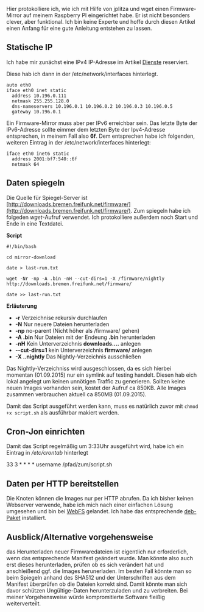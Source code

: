 Hier protokolliere ich, wie ich mit Hilfe von jplitza und wget einen Firmware-Mirror auf meinem Raspberry PI eingerichtet habe. Er ist nicht besonders clever, aber funktional. Ich bin keine Experte und hoffe durch diesen Artikel einen Anfang für eine gute Anleitung entstehen zu lassen. 

## Statische IP 
Ich habe mir zunächst eine IPv4 IP-Adresse im Artikel [Dienste](http://wiki.bremen.freifunk.net/Dienste/Home) reserviert.

Diese hab ich dann in der /etc/network/interfaces hinterlegt.

```
auto eth0
iface eth0 inet static
  address 10.196.0.111
  netmask 255.255.128.0
  dns-nameservers 10.196.0.1 10.196.0.2 10.196.0.3 10.196.0.5
  gateway 10.196.0.1
```

Ein Firmware-Mirror muss aber per IPv6 erreichbar sein. Das letzte Byte der IPv6-Adresse sollte eimmer dem letzten Byte der Ipv4-Adresse entsprechen, in meinem Fall also **6f**. Dem entsprechen habe ich folgenden, weiteren Eintrag in der /etc/network/interfaces hinterlegt:

```
iface eth0 inet6 static
  address 2001:bf7:540::6f
  netmask 64
```

## Daten spiegeln
Die Quelle für Spiegel-Server ist [http://downloads.bremen.freifunk.net/firmware/](http://downloads.bremen.freifunk.net/firmware/). Zum spiegeln habe ich folgeden *wget*-Aufruf verwendet. Ich protokolliere außerdem noch Start und Ende in eine Textdatei.

**Script**

```
#!/bin/bash

cd mirror-download

date > last-run.txt

wget -Nr -np -A .bin -nH --cut-dirs=1 -X /firmware/nightly http://downloads.bremen.freifunk.net/firmware/

date >> last-run.txt

```

**Erläuterung**

* **-r** Verzeichnise rekursiv durchlaufen
* **-N** Nur neuere Dateien herunterladen
* **-np** no-parent (Nicht höher als /firmware/ gehen)
* **-A .bin** Nur Dateien mit der Endeung **.bin** herunterladen
* **-nH** Kein Unterverzeichnis **downloads....** anlegen
* **--cut-dirs=1** kein Unterverzeichnis **firmware/** anlegen
* **-X ..nightly** Das Nightly-Verzeichnis ausschließen


Das Nightly-Verzeichniss wird ausgeschlossen, da es sich hierbei momentan (01.09.2015) nur ein symlink auf testing handelt. Diesen hab eich lokal angelegt um keinen unnötigen Traffic zu generieren. Sollten keine neuen Images vorhanden sein, kostet der Aufruf ca 850KB. Alle Images zusammen verbrauchen aktuell ca 850MB (01.09.2015).

Damit das Script ausgeführt werden kann, muss es natürlich zuvor mit `chmod +x script.sh` als ausführbar makiert werden.


## Cron-Jon einrichten
Damit das Script regelmäßig um 3:33Uhr ausgeführt wird, habe ich ein Eintrag in */etc/crontab* hinterlegt

33 3 * * * * username /pfad/zum/script.sh

## Daten per HTTP bereitstellen
Die Knoten können die Images nur per HTTP abrufen. Da ich bisher keinen Webserver verwende, habe ich mich nach einer einfachen Lösung umgesehen und bin bei [WebFS](http://linux.bytesex.org/misc/webfs.html) gelandet. Ich habe das entsprechende [deb-Paket](https://packages.debian.org/jessie/webfs) installiert.

## Ausblick/Alternative vorgehensweise
das Herunterladen neuer Firmwaredateien ist eigentlich nur erforderlich, wenn das entsprechende Manifest geändert wurde. Man könnte also auch erst dieses herunterladen, prüfen ob es sich verändert hat und anschleißend ggf. die Images herunerladen. Im besten Fall könnte man so beim Spiegeln anhand des SHA512 und der Unterschriften aus dem Manifest überprüfen ob die Dateien korrekt sind. Damit könnte man sich davor schützen Ungültige-Daten herunterzuladen und zu verbreiten. Bei meiner Vorgehensweise würde kompromitierte Software fleißig weiterverteilt.